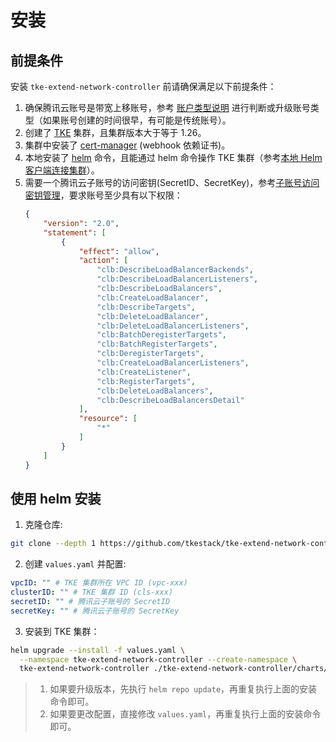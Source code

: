 # 安装

## 前提条件

安装 `tke-extend-network-controller` 前请确保满足以下前提条件：
1. 确保腾讯云账号是带宽上移账号，参考 [账户类型说明](https://cloud.tencent.com/document/product/1199/49090) 进行判断或升级账号类型（如果账号创建的时间很早，有可能是传统账号）。
2. 创建了 [TKE](https://cloud.tencent.com/product/tke) 集群，且集群版本大于等于 1.26。
3. 集群中安装了 [cert-manager](https://cert-manager.io/docs/installation/) (webhook 依赖证书)。
4. 本地安装了 [helm](https://helm.sh) 命令，且能通过 helm 命令操作 TKE 集群（参考[本地 Helm 客户端连接集群](https://cloud.tencent.com/document/product/457/32731)）。
5. 需要一个腾讯云子账号的访问密钥(SecretID、SecretKey)，参考[子账号访问密钥管理](https://cloud.tencent.com/document/product/598/37140)，要求账号至少具有以下权限：
    ```json
    {
        "version": "2.0",
        "statement": [
            {
                "effect": "allow",
                "action": [
                    "clb:DescribeLoadBalancerBackends",
                    "clb:DescribeLoadBalancerListeners",
                    "clb:DescribeLoadBalancers",
                    "clb:CreateLoadBalancer",
                    "clb:DescribeTargets",
                    "clb:DeleteLoadBalancer",
                    "clb:DeleteLoadBalancerListeners",
                    "clb:BatchDeregisterTargets",
                    "clb:BatchRegisterTargets",
                    "clb:DeregisterTargets",
                    "clb:CreateLoadBalancerListeners",
                    "clb:CreateListener",
                    "clb:RegisterTargets",
                    "clb:DeleteLoadBalancers",
                    "clb:DescribeLoadBalancersDetail"
                ],
                "resource": [
                    "*"
                ]
            }
        ]
    }
    ```

## 使用 helm 安装

1. 克隆仓库:

```bash
git clone --depth 1 https://github.com/tkestack/tke-extend-network-controller.git
```

2. 创建 `values.yaml` 并配置:

```yaml
vpcID: "" # TKE 集群所在 VPC ID (vpc-xxx)
clusterID: "" # TKE 集群 ID (cls-xxx)
secretID: "" # 腾讯云子账号的 SecretID
secretKey: "" # 腾讯云子账号的 SecretKey
```

3. 安装到 TKE 集群：
```bash
helm upgrade --install -f values.yaml \
  --namespace tke-extend-network-controller --create-namespace \
  tke-extend-network-controller ./tke-extend-network-controller/charts/tke-extend-network-controller
```

> 1. 如果要升级版本，先执行 `helm repo update`，再重复执行上面的安装命令即可。
> 2. 如果要更改配置，直接修改 `values.yaml`，再重复执行上面的安装命令即可。
